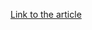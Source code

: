 [Link to the article](https://www.akamai.com/blog/security/2024/jan/how-edge-computing-transforming-healthcare)
